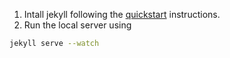 1. Intall jekyll following the [quickstart] instructions.
2. Run the local server using
  ```bash
  jekyll serve --watch
  ```

[quickstart]: https://jekyllrb.com/docs/
